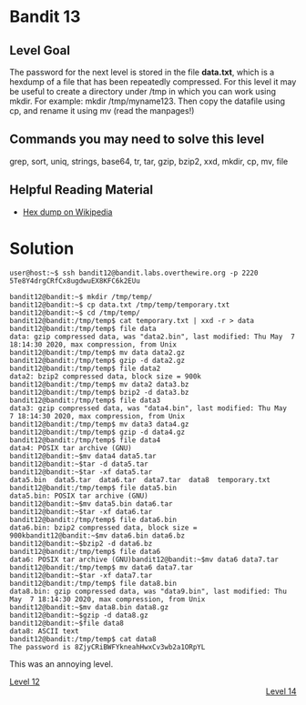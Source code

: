 <html>
<h1>Bandit 13</h1>

<h2 id="level-goal">Level Goal</h2>
<p>The password for the next level is stored in the file <strong>data.txt</strong>,
which is a hexdump of a file that has been repeatedly compressed.
For this level it may be useful to create a directory under /tmp in
which you can work using mkdir. For example: mkdir /tmp/myname123.
Then copy the datafile using cp, and rename it using mv (read the
manpages!)</p>

<h2 id="commands-you-may-need-to-solve-this-level">Commands you may need to solve this level</h2>
<p>grep, sort, uniq, strings, base64, tr, tar, gzip, bzip2, xxd, mkdir,
cp, mv, file</p>

<h2 id="helpful-reading-material">Helpful Reading Material</h2>
<ul>
  <li><a href="https://en.wikipedia.org/wiki/Hex_dump">Hex dump on Wikipedia</a></li>
</ul>


<h1>Solution</h1>

```
user@host:~$ ssh bandit12@bandit.labs.overthewire.org -p 2220
5Te8Y4drgCRfCx8ugdwuEX8KFC6k2EUu

bandit12@bandit:~$ mkdir /tmp/temp/
bandit12@bandit:~$ cp data.txt /tmp/temp/temporary.txt
bandit12@bandit:~$ cd /tmp/temp/
bandit12@bandit:/tmp/temp$ cat temporary.txt | xxd -r > data
bandit12@bandit:/tmp/temp$ file data
data: gzip compressed data, was "data2.bin", last modified: Thu May  7 18:14:30 2020, max compression, from Unix
bandit12@bandit:/tmp/temp$ mv data data2.gz
bandit12@bandit:/tmp/temp$ gzip -d data2.gz
bandit12@bandit:/tmp/temp$ file data2
data2: bzip2 compressed data, block size = 900k
bandit12@bandit:/tmp/temp$ mv data2 data3.bz
bandit12@bandit:/tmp/temp$ bzip2 -d data3.bz
bandit12@bandit:/tmp/temp$ file data3
data3: gzip compressed data, was "data4.bin", last modified: Thu May  7 18:14:30 2020, max compression, from Unix
bandit12@bandit:/tmp/temp$ mv data3 data4.gz
bandit12@bandit:/tmp/temp$ gzip -d data4.gz
bandit12@bandit:/tmp/temp$ file data4
data4: POSIX tar archive (GNU)
bandit12@bandit:~$mv data4 data5.tar
bandit12@bandit:~$tar -d data5.tar
bandit12@bandit:~$tar -xf data5.tar
data5.bin  data5.tar  data6.tar  data7.tar  data8  temporary.txt
bandit12@bandit:/tmp/temp$ file data5.bin
data5.bin: POSIX tar archive (GNU)
bandit12@bandit:~$mv data5.bin data6.tar
bandit12@bandit:~$tar -xf data6.tar
bandit12@bandit:/tmp/temp$ file data6.bin
data6.bin: bzip2 compressed data, block size = 900kbandit12@bandit:~$mv data6.bin data6.bz
bandit12@bandit:~$bzip2 -d data6.bz
bandit12@bandit:/tmp/temp$ file data6
data6: POSIX tar archive (GNU)bandit12@bandit:~$mv data6 data7.tar
bandit12@bandit:/tmp/temp$ mv data6 data7.tar
bandit12@bandit:~$tar -xf data7.tar
bandit12@bandit:/tmp/temp$ file data8.bin
data8.bin: gzip compressed data, was "data9.bin", last modified: Thu May  7 18:14:30 2020, max compression, from Unix
bandit12@bandit:~$mv data8.bin data8.gz
bandit12@bandit:~$gzip -d data8.gz
bandit12@bandit:~$file data8
data8: ASCII text
bandit12@bandit:/tmp/temp$ cat data8
The password is 8ZjyCRiBWFYkneahHwxCv3wb2a1ORpYL
```

This was an annoying level.

<div style="text-align: left"><a href="bandit/tasks/bandit12.md">Level 12</a></div>
<div style="text-align: right"><a href="bandit/tasks/bandit14.md">Level 14</a></div>
</html>
